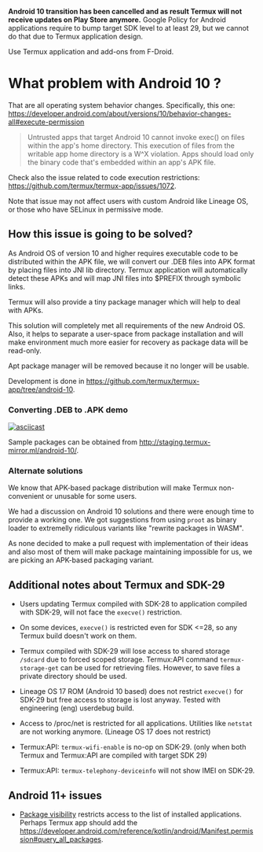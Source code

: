 **Android 10 transition has been cancelled and as result Termux will not receive
updates on Play Store anymore.** Google Policy for Android applications require
to bump target SDK level to at least 29, but we cannot do that due to Termux
application design.

Use Termux application and add-ons from F-Droid.

# What problem with Android 10 ?

That are all operating system behavior changes. Specifically, this one:
https://developer.android.com/about/versions/10/behavior-changes-all#execute-permission

> Untrusted apps that target Android 10 cannot invoke exec() on files within
the app's home directory. This execution of files from the writable app home
directory is a W^X violation. Apps should load only the binary code that's
embedded within an app's APK file.

Check also the issue related to code execution restrictions:
https://github.com/termux/termux-app/issues/1072.

Note that issue may not affect users with custom Android like Lineage OS, or
those who have SELinux in permissive mode.

## How this issue is going to be solved?

As Android OS of version 10 and higher requires executable code to be
distributed within the APK file, we will convert our .DEB files into APK
format by placing files into JNI lib directory. Termux application will
automatically detect these APKs and will map JNI files into $PREFIX through
symbolic links.

Termux will also provide a tiny package manager which will help to deal with
APKs.

This solution will completely met all requirements of the new Android OS. Also,
it helps to separate a user-space from package installation and will make
environment much more easier for recovery as package data will be read-only.

Apt package manager will be removed because it no longer will be usable.

Development is done in https://github.com/termux/termux-app/tree/android-10.

### Converting .DEB to .APK demo

[![asciicast](https://asciinema.org/a/A3Ge2dwz7m6Y4RTayTSOwX2qN.svg)](https://asciinema.org/a/A3Ge2dwz7m6Y4RTayTSOwX2qN?speed=2.0)

Sample packages can be obtained from http://staging.termux-mirror.ml/android-10/.

### Alternate solutions

We know that APK-based package distribution will make Termux non-convenient or
unusable for some users.

We had a discussion on Android 10 solutions and there were enough time to
provide a working one. We got suggestions from using `proot` as binary loader
to extremelly ridiculous variants like "rewrite packages in WASM".

As none decided to make a pull request with implementation of their ideas and
also most of them will make package maintaining impossible for us, we are
picking an APK-based packaging variant.

## Additional notes about Termux and SDK-29

* Users updating Termux compiled with SDK-28 to application compiled with SDK-29,
  will not face the `execve()` restriction.

* On some devices, `execve()` is restricted even for SDK <=28, so any Termux build
  doesn't work on them.

* Termux compiled with SDK-29 will lose access to shared storage `/sdcard` due to
  forced scoped storage. Termux:API command `termux-storage-get` can be used for
  retrieving files. However, to save files a private directory should be used.

* Lineage OS 17 ROM (Android 10 based) does not restrict `execve()` for SDK-29
  but free access to storage is lost anyway. Tested with engineering (eng) userdebug
  build.

* Access to /proc/net is restricted for all applications. Utilities like `netstat` are
  not working anymore. (Lineage OS 17 does not restrict)

* Termux:API: `termux-wifi-enable` is no-op on SDK-29. (only when both Termux
  and Termux:API are compiled with target SDK 29)

* Termux:API: `termux-telephony-deviceinfo` will not show IMEI on SDK-29.

## Android 11+ issues

* [Package visibility](https://developer.android.com/preview/privacy/package-visibility)
  restricts access to the list of installed applications. Perhaps Termux app should add the
  https://developer.android.com/reference/kotlin/android/Manifest.permission#query_all_packages.
